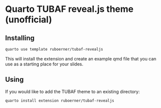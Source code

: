 # Quarto TUBAF reveal.js theme (unofficial) 

## Installing


```bash
quarto use template ruboerner/tubaf-revealjs
```

This will install the extension and create an example qmd file that you can use as a starting place for your slides.

## Using

If you would like to add the TUBAF theme to an existing directory:
```bash
quarto install extension ruboerner/tubaf-revealjs
```

